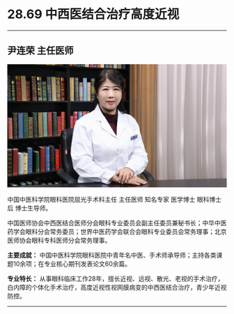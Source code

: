 # 28.69 中西医结合治疗高度近视

---

## 尹连荣 主任医师

![1685687592784](image/c28_069/1685687592784.png)

中国中医科学院眼科医院屈光手术科主任 主任医师 知名专家 医学博士 眼科博士后 博士生导师。

中国医师协会中西医结合医师分会眼科专业委员会副主任委员兼秘书长；中华中医药学会眼科分会常务委员；世界中医药学会联合会眼科专业委员会常务理事；北京医师协会眼科专科医师分会常务理事。

**主要成就：** 中国中医科学院眼科医院中青年名中医、手术师承导师；主持各类课题10余项；在专业核心期刊发表论文60余篇。

**专业特长：** 从事眼科临床工作28年，擅长近视、远视、散光、老视的手术治疗，白内障的个体化手术治疗，高度近视性视网膜病变的中西医结合治疗，青少年近视防控。

---
